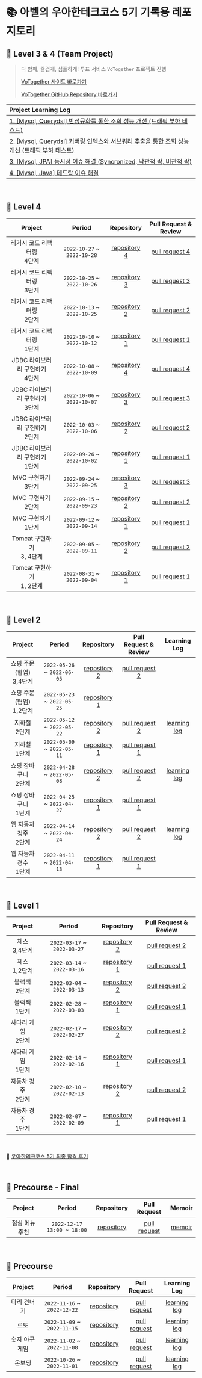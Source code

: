 # 📚 아벨의 우아한테크코스 5기 기록용 레포지토리

## 📓 Level 3 & 4 (Team Project)
> 다 함께, 즐겁게, 심플하게! 투표 서비스 ```VoTogether``` 프로젝트 진행
>
> [VoTogether 사이트 바로가기](https://bit.ly/46Tun1o)
>
> [VoTogether GitHub Repository 바로가기](https://github.com/woowacourse-teams/2023-votogether)

| Project Learning Log |
|:-----|
|[1. [Mysql, Querydsl] 반정규화를 통한 조회 성능 개선 (트래픽 부하 테스트)](https://bit.ly/46UFWoR)|
|[2. [Mysql, Querydsl] 커버링 인덱스와 서브쿼리 추출을 통한 조회 성능 개선 (트래픽 부하 테스트)](https://bit.ly/3Mx07RL)|
|[3. [Mysql, JPA] 동시성 이슈 해결 (Syncronized, 낙관적 락, 비관적 락)](https://bit.ly/40r8xjm)|
|[4. [Mysql, Java] 데드락 이슈 해결](https://bit.ly/46sZzDP)|

<br>

## 📘 Level 4

| Project | Period | Repository | Pull Request & Review |
|:-----:|:-----:|:---:|:---:|
|레거시 코드 리팩터링 <br> 4단계|`2022-10-27` ~ `2022-10-28`|[repository 4](https://github.com/tjdtls690/jwp-refactoring/tree/tjdtls690)|[pull request 4](https://github.com/woowacourse/jwp-refactoring/pull/726)|
|레거시 코드 리팩터링 <br> 3단계|`2022-10-25` ~ `2022-10-26`|[repository 3](https://github.com/tjdtls690/jwp-refactoring/tree/tjdtls690)|[pull request 3](https://github.com/woowacourse/jwp-refactoring/pull/674)|
|레거시 코드 리팩터링 <br> 2단계|`2022-10-13` ~ `2022-10-25`|[repository 2](https://github.com/tjdtls690/jwp-refactoring/tree/tjdtls690)|[pull request 2](https://github.com/woowacourse/jwp-refactoring/pull/625)|
|레거시 코드 리팩터링 <br> 1단계|`2022-10-10` ~ `2022-10-12`|[repository 1](https://github.com/tjdtls690/jwp-refactoring/tree/tjdtls690)|[pull request 1](https://github.com/woowacourse/jwp-refactoring/pull/517)|
|JDBC 라이브러리 구현하기 <br> 4단계|`2022-10-08` ~ `2022-10-09`|[repository 4](https://github.com/tjdtls690/jwp-dashboard-jdbc/tree/tjdtls690)|[pull request 4](https://github.com/woowacourse/jwp-dashboard-jdbc/pull/536)|
|JDBC 라이브러리 구현하기 <br> 3단계|`2022-10-06` ~ `2022-10-07`|[repository 3](https://github.com/tjdtls690/jwp-dashboard-jdbc/tree/tjdtls690)|[pull request 3](https://github.com/woowacourse/jwp-dashboard-jdbc/pull/456)|
|JDBC 라이브러리 구현하기 <br> 2단계|`2022-10-03` ~ `2022-10-06`|[repository 2](https://github.com/tjdtls690/jwp-dashboard-jdbc/tree/tjdtls690)|[pull request 2](https://github.com/woowacourse/jwp-dashboard-jdbc/pull/386)|
|JDBC 라이브러리 구현하기 <br> 1단계|`2022-09-26` ~ `2022-10-02`|[repository 1](https://github.com/tjdtls690/jwp-dashboard-jdbc/tree/tjdtls690)|[pull request 1](https://github.com/woowacourse/jwp-dashboard-jdbc/pull/329)|
|MVC 구현하기 <br> 3단계|`2022-09-24` ~ `2022-09-25`|[repository 3](https://github.com/tjdtls690/jwp-dashboard-mvc/tree/tjdtls690)|[pull request 3](https://github.com/woowacourse/jwp-dashboard-mvc/pull/608)|
|MVC 구현하기 <br> 2단계|`2022-09-15` ~ `2022-09-23`|[repository 2](https://github.com/tjdtls690/jwp-dashboard-mvc/tree/tjdtls690)|[pull request 2](https://github.com/woowacourse/jwp-dashboard-mvc/pull/463)|
|MVC 구현하기 <br> 1단계|`2022-09-12` ~ `2022-09-14`|[repository 1](https://github.com/tjdtls690/jwp-dashboard-mvc/tree/tjdtls690)|[pull request 1](https://github.com/woowacourse/jwp-dashboard-mvc/pull/417)|
|Tomcat 구현하기 <br> 3, 4단계|`2022-09-05` ~ `2022-09-11`|[repository 2](https://github.com/tjdtls690/jwp-dashboard-http/tree/tjdtls690)|[pull request 2](https://github.com/woowacourse/jwp-dashboard-http/pull/461)|
|Tomcat 구현하기 <br> 1, 2단계|`2022-08-31` ~ `2022-09-04`|[repository 1](https://github.com/tjdtls690/jwp-dashboard-http/tree/tjdtls690)|[pull request 1](https://github.com/woowacourse/jwp-dashboard-http/pull/381)|

<br>

## 📗 Level 2

| Project | Period | Repository | Pull Request & Review | Learning Log |
|:-----:|:-----:|:---:|:---:|:---:|
|쇼핑 주문 (협업) <br> 3,4단계|`2022-05-26` ~ `2022-06-05`|[repository 2](https://bit.ly/45tZ8JW)|[pull request 2](https://bit.ly/3XDx2bu)||
|쇼핑 주문 (협업) <br> 1,2단계|`2022-05-23` ~ `2022-05-25`|[repository 1](https://bit.ly/45tZ8JW)|||
|지하철 <br> 2단계|`2022-05-12` ~ `2022-05-22`|[repository 2](https://bit.ly/437wfSa)|[pull request 2](https://bit.ly/3MYfLXa)|[learning log](https://bit.ly/43p945x)|
|지하철 <br> 1단계|`2022-05-09` ~ `2022-05-11`|[repository 1](https://bit.ly/437wfSa)|[pull request 1](https://bit.ly/438Jylq)||
|쇼핑 장바구니 <br> 2단계|`2022-04-28` ~ `2022-05-08`|[repository 2](https://bit.ly/438NPp8)|[pull request 2](https://bit.ly/3ooZReX)|[learning log](https://bit.ly/3q8QXTf)|
|쇼핑 장바구니 <br> 1단계|`2022-04-25` ~ `2022-04-27`|[repository 1](https://bit.ly/438NPp8)|[pull request 1](https://bit.ly/3q89q2n)||
|웹 자동차 경주 <br> 2단계|`2022-04-14` ~ `2022-04-24`|[repository 2](https://bit.ly/3WxB3Og)|[pull request 2](https://bit.ly/45xU8nQ)|[learning log](https://bit.ly/429kedL)|
|웹 자동차 경주 <br> 1단계|`2022-04-11` ~ `2022-04-13`|[repository 1](https://bit.ly/3WxB3Og)|[pull request 1](https://bit.ly/3BSMZRp)||

<br>

## 📙 Level 1

| Project | Period | Repository | Pull Request & Review |
|:-----:|:-----:|:---:|:---:|
|체스 <br> 3,4단계|`2022-03-17` ~ `2022-03-27`|[repository 2](https://bit.ly/3OzbzhD)|[pull request 2](https://bit.ly/4254OY6)|
|체스 <br> 1,2단계|`2022-03-14` ~ `2022-03-16`|[repository 1](https://bit.ly/3OzbzhD)|[pull request 1](https://bit.ly/43kC1Q6)|
|블랙잭 <br> 2단계|`2022-03-04` ~ `2022-03-13`|[repository 2](https://bit.ly/45mOjcD)|[pull request 2](https://bit.ly/3BNjZds)|
|블랙잭 <br> 1단계|`2022-02-28` ~ `2022-03-03`|[repository 1](https://bit.ly/45mOjcD)|[pull request 1](https://bit.ly/3MQ4PdO)|
|사다리 게임 <br> 2단계|`2022-02-17` ~ `2022-02-27`|[repository 2](https://bit.ly/3lJUiWp)|[pull request 2](https://bit.ly/3SKEorp)|
|사다리 게임 <br> 1단계|`2022-02-14` ~ `2022-02-16`|[repository 1](https://bit.ly/3lJUiWp)|[pull request 1](https://bit.ly/3lyzQrw)|
|자동차 경주 <br> 2단계|`2022-02-10` ~ `2022-02-13`|[repository 2](https://bit.ly/40TwjV4)|[pull request 2](https://bit.ly/3XwibOw)|
|자동차 경주 <br> 1단계|`2022-02-07` ~ `2022-02-09`|[repository 1](https://bit.ly/40TwjV4)|[pull request 1](https://bit.ly/3XyBHtE)|

<br>

📑 [우아한테크코스 5기 최종 합격 후기](https://bit.ly/3W9icaw)

<br>

## 📒 Precourse - Final
| Project | Period | Repository | Pull Request | Memoir |
|:---:|:---:|:---:|:---:|:---:|
|점심 메뉴 추천|`2022-12-17 13:00 ~ 18:00`|[repository](https://bit.ly/3oshri5)|[pull request](https://bit.ly/3OFqTt4)|[memoir](https://bit.ly/3MWeY95)|

<br>

## 📕 Precourse

| Project | Period | Repository | Pull Request | Learning Log |
|:---:|:---:|:---:|:---:|:---:|
|다리 건너기|`2022-11-16` ~ `2022-12-22`|[repository](https://bit.ly/3lA4Ibo)|[pull request](https://bit.ly/3U5NLAR)|[learning log](https://bit.ly/3jOeg1Z)|
|로또|`2022-11-09` ~ `2022-11-15`|[repository](https://bit.ly/3CEy3Gl)|[pull request](https://bit.ly/412ahj4)|[learning log](https://bit.ly/3Oahzeh)|
|숫자 야구 게임|`2022-11-02` ~ `2022-11-08`|[repository](https://bit.ly/3lv4kuL)|[pull request](https://bit.ly/3EevwEU)|[learning log](https://bit.ly/3XpsZOr)|
|온보딩|`2022-10-26` ~ `2022-11-01`|[repository](https://bit.ly/3xnfyDW)|[pull request](https://bit.ly/3XpbGNC)|[learning log](https://bit.ly/3Xvn0rk)|

<br>
